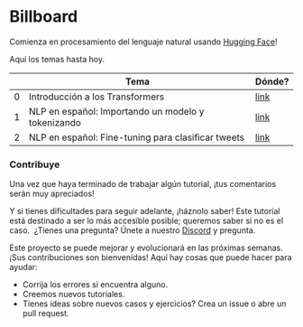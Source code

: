 # Billboard

Comienza en procesamiento del lenguaje natural usando [Hugging Face](https://huggingface.co/)!

Aquí los temas hasta hoy.

|   | Tema                                                  | Dónde?                                                                                                                |
|---|-------------------------------------------------------|-----------------------------------------------------------------------------------------------------------------------|
| 0 | Introducción a los Transformers                       | [link](https://github.com/omarespejel/Hugging-Face-101-ES/blob/main/0_Introducci%C3%B3n_a_los_Transformers.ipynb)                        |
| 1 | NLP en español: Importando un modelo y tokenizando    | [link](https://github.com/omarespejel/Hugging-Face-101-ES/blob/main/1_NLP_en_espa%C3%B1ol:_Importando_un_modelo_y_tokenizando.ipynb)      |
| 2 | NLP en español: Fine-tuning para clasificar tweets | [link](https://github.com/omarespejel/Hugging-Face-101-ES/blob/main/2_NLP_en_espa%C3%B1ol:_Fine-tuning_para_clasificar_tweets.ipynb) |

### Contribuye
Una vez que haya terminado de trabajar algún tutorial, ¡tus comentarios serán muy apreciados!

Y si tienes dificultades para seguir adelante, ¡háznolo saber! Este tutorial está destinado a ser lo más accesible posible; queremos saber si no es el caso.
​
¿Tienes una pregunta? Únete a nuestro [Discord](https://t.co/1n75wi976V?amp=1) y pregunta.

Este proyecto se puede mejorar y evolucionará en las próximas semanas. ¡Sus contribuciones son bienvenidas! Aquí hay cosas que puede hacer para ayudar:
- Corrija los errores si encuentra alguno.
- Creemos nuevos tutoriales.
- Tienes ideas sobre nuevos casos y ejercicios? Crea un issue o abre un pull request.
